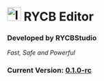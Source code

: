 # <img width="32" alt="IDE_ico(512x)" src="https://github.com/user-attachments/assets/51b8a214-60a8-4f07-a906-506cbbf7cee8"> RYCB Editor

### Developed by RYCBStudio
*Fast, Safe and Powerful*

### Current Version: [0.1.0-rc](https://github.com/RYCBStudio/RYCB-Editor/releases/latest)
